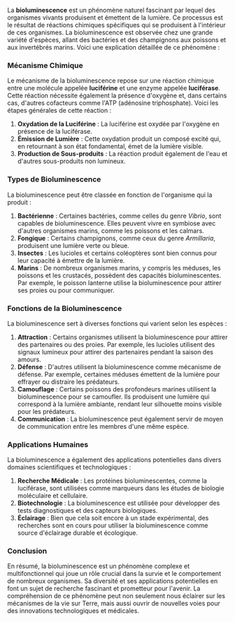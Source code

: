 La **bioluminescence** est un phénomène naturel fascinant par lequel des organismes vivants produisent et émettent de la lumière. Ce processus est le résultat de réactions chimiques spécifiques qui se produisent à l'intérieur de ces organismes. La bioluminescence est observée chez une grande variété d'espèces, allant des bactéries et des champignons aux poissons et aux invertébrés marins. Voici une explication détaillée de ce phénomène :

### Mécanisme Chimique

Le mécanisme de la bioluminescence repose sur une réaction chimique entre une molécule appelée **luciférine** et une enzyme appelée **luciférase**. Cette réaction nécessite également la présence d'oxygène et, dans certains cas, d'autres cofacteurs comme l'ATP (adénosine triphosphate). Voici les étapes générales de cette réaction :

1. **Oxydation de la Luciférine** : La luciférine est oxydée par l'oxygène en présence de la luciférase.
2. **Émission de Lumière** : Cette oxydation produit un composé excité qui, en retournant à son état fondamental, émet de la lumière visible.
3. **Production de Sous-produits** : La réaction produit également de l'eau et d'autres sous-produits non lumineux.

### Types de Bioluminescence

La bioluminescence peut être classée en fonction de l'organisme qui la produit :

1. **Bactérienne** : Certaines bactéries, comme celles du genre *Vibrio*, sont capables de bioluminescence. Elles peuvent vivre en symbiose avec d'autres organismes marins, comme les poissons et les calmars.
2. **Fongique** : Certains champignons, comme ceux du genre *Armillaria*, produisent une lumière verte ou bleue.
3. **Insectes** : Les lucioles et certains coléoptères sont bien connus pour leur capacité à émettre de la lumière.
4. **Marins** : De nombreux organismes marins, y compris les méduses, les poissons et les crustacés, possèdent des capacités bioluminescentes. Par exemple, le poisson lanterne utilise la bioluminescence pour attirer ses proies ou pour communiquer.

### Fonctions de la Bioluminescence

La bioluminescence sert à diverses fonctions qui varient selon les espèces :

1. **Attraction** : Certains organismes utilisent la bioluminescence pour attirer des partenaires ou des proies. Par exemple, les lucioles utilisent des signaux lumineux pour attirer des partenaires pendant la saison des amours.
2. **Défense** : D'autres utilisent la bioluminescence comme mécanisme de défense. Par exemple, certaines méduses émettent de la lumière pour effrayer ou distraire les prédateurs.
3. **Camouflage** : Certains poissons des profondeurs marines utilisent la bioluminescence pour se camoufler. Ils produisent une lumière qui correspond à la lumière ambiante, rendant leur silhouette moins visible pour les prédateurs.
4. **Communication** : La bioluminescence peut également servir de moyen de communication entre les membres d'une même espèce.

### Applications Humaines

La bioluminescence a également des applications potentielles dans divers domaines scientifiques et technologiques :

1. **Recherche Médicale** : Les protéines bioluminescentes, comme la luciférase, sont utilisées comme marqueurs dans les études de biologie moléculaire et cellulaire.
2. **Biotechnologie** : La bioluminescence est utilisée pour développer des tests diagnostiques et des capteurs biologiques.
3. **Éclairage** : Bien que cela soit encore à un stade expérimental, des recherches sont en cours pour utiliser la bioluminescence comme source d'éclairage durable et écologique.

### Conclusion

En résumé, la bioluminescence est un phénomène complexe et multifonctionnel qui joue un rôle crucial dans la survie et le comportement de nombreux organismes. Sa diversité et ses applications potentielles en font un sujet de recherche fascinant et prometteur pour l'avenir. La compréhension de ce phénomène peut non seulement nous éclairer sur les mécanismes de la vie sur Terre, mais aussi ouvrir de nouvelles voies pour des innovations technologiques et médicales.
